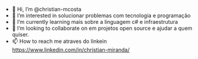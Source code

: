 - 👋 Hi, I’m @christian-mcosta
- 👀 I’m interested in  solucionar problemas  com  tecnologia e programação
- 🌱 I’m currently learning  mais sobre a linguagem c# e  infraestrutura
- 💞️ I’m looking to collaborate on  em projetos open source e  ajudar a quem quiser.
- 📫 How to reach me  atraves do  linkein  https://www.linkedin.com/in/christian-miranda/

<!---
christian-mcosta/christian-mcosta is a ✨ special ✨ repository because its `README.md` (this file) appears on your GitHub profile.
You can click the Preview link to take a look at your changes.
--->
